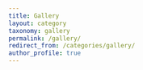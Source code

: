 ```yaml
---
title: Gallery
layout: category
taxonomy: gallery
permalink: /gallery/
redirect_from: /categories/gallery/
author_profile: true
---
```

